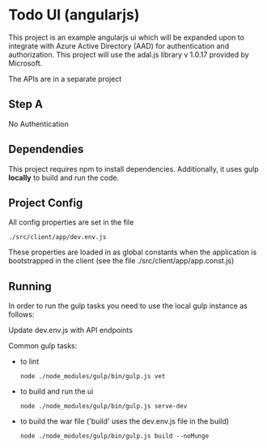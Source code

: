 Todo UI (angularjs)
===================
This project is an example angularjs ui which will be expanded upon to integrate with Azure
Active Directory (AAD) for authentication and authorization.  This project will use the adal.js
library v 1.0.17 provided by Microsoft.

The APIs are in a separate project

## Step A
No Authentication

## Dependendies
This project requires npm to install dependencies.  Additionally, it uses gulp **locally** to build and run the code. 

## Project Config
All config properties are set in the file  

    ./src/client/app/dev.env.js

These properties are loaded in as global constants when the application is bootstrapped in the client (see the file ./src/client/app/app.const.js)

## Running
In order to run the gulp tasks you need to use the local gulp instance as follows:

Update dev.env.js with API endpoints

  Common gulp tasks:
 - to lint
    
    ````node ./node_modules/gulp/bin/gulp.js vet````
 - to build and run the ui
 
    ````node ./node_modules/gulp/bin/gulp.js serve-dev````
 - to build the war file ('build' uses the dev.env.js file in the build)
    
    ````node ./node_modules/gulp/bin/gulp.js build --noMunge````

